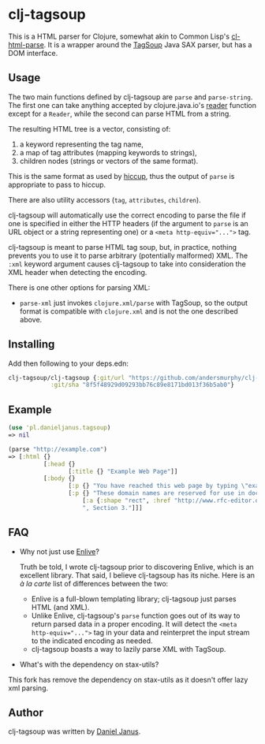 clj-tagsoup
===========

This is a HTML parser for Clojure, somewhat akin to Common Lisp's
[cl-html-parse].  It is a wrapper around the [TagSoup] Java SAX
parser, but has a DOM interface.

Usage
-----

The two main functions defined by clj-tagsoup are `parse` and `parse-string`.
The first one can take anything accepted by clojure.java.io's [reader] function
except for a `Reader`,
while the second can parse HTML from a string.

The resulting HTML tree is a vector, consisting of:

 1. a keyword representing the tag name,
 2. a map of tag attributes (mapping keywords to strings),
 3. children nodes (strings or vectors of the same format).

This is the same format as used by [hiccup], thus the output of `parse` is
appropriate to pass to hiccup.

There are also utility accessors (`tag`, `attributes`, `children`).

clj-tagsoup will automatically use the correct encoding to parse the file if
one is specified in either the HTTP headers (if the argument to `parse` is an
URL object or a string representing one) or a `<meta http-equiv="...">` tag.

clj-tagsoup is meant to parse HTML tag soup, but, in practice, nothing
prevents you to use it to parse arbitrary (potentially malformed)
XML. The `:xml` keyword argument causes clj-tagsoup to take into
consideration the XML header when detecting the encoding.

There is one other options for parsing XML:

 * `parse-xml` just invokes `clojure.xml/parse` with TagSoup, so
   the output format is compatible with `clojure.xml` and is not
   the one described above.

Installing
-------

Add then following to your deps.edn:

```clojure
clj-tagsoup/clj-tagsoup {:git/url "https://github.com/andersmurphy/clj-tagsoup"
            :git/sha "8f5f48929d09293bb76c89e8171bd013f36b5ab0"}
```

Example
-------

```clojure
(use 'pl.danieljanus.tagsoup)
=> nil

(parse "http://example.com")
=> [:html {}
          [:head {}
                 [:title {} "Example Web Page"]]
          [:body {}
                 [:p {} "You have reached this web page by typing \"example.com\",\n\"example.net\",\n  or \"example.org\" into your web browser."]
                 [:p {} "These domain names are reserved for use in documentation and are not available \n  for registration. See "
                     [:a {:shape "rect", :href "http://www.rfc-editor.org/rfc/rfc2606.txt"} "RFC \n  2606"]
                     ", Section 3."]]]
```
                         
FAQ
---

 * Why not just use [Enlive]?
   
   Truth be told, I wrote clj-tagsoup prior to discovering Enlive, which is an excellent library. That said,
   I believe clj-tagsoup has its niche. Here is an _à la carte_ list of differences between the two:
  
   - Enlive is a full-blown templating library; clj-tagsoup just parses HTML (and XML).
   - Unlike Enlive, clj-tagsoup's `parse` function goes out of its way to return parsed data in a proper
     encoding. It will detect the `<meta http-equiv="...">` tag in your data and reinterpret the input
     stream to the indicated encoding as needed.
   - clj-tagsoup boasts a way to lazily parse XML with TagSoup.
   
 * What's with the dependency on stax-utils?
 
 This fork has remove the dependency on stax-utils as it doesn't offer lazy xml parsing. 

Author
------

clj-tagsoup was written by [Daniel Janus].

 [cl-html-parse]: http://www.cliki.net/CL-HTML-Parse
 [clojure.data.xml]: https://github.com/clojure/data.xml
 [reader]: http://richhickey.github.com/clojure-contrib/branch-1.1.x/duck-streams-api.html#clojure.contrib.duck-streams/reader
 [Daniel Janus]: http://danieljanus.pl
 [Enlive]: http://github.com/cgrand/enlive
 [TagSoup]: http://home.ccil.org/~cowan/XML/tagsoup/
 [Leiningen]: http://github.com/technomancy/leiningen
 [hiccup]: http://github.com/weavejester/hiccup
